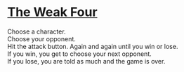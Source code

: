 # [The Weak Four](https://dph0718.github.io/week-4-game/)

Choose a character.<br>
Choose your opponent.<br>
Hit the attack button. Again and again until you win or lose.<br>
If you win, you get to choose your next opponent. <br>
If you lose, you are told as much and the game is over.<br>
